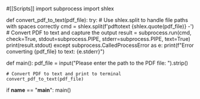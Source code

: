 #[[Scripts]]
import subprocess
import shlex

def convert_pdf_to_text(pdf_file):
    try:
        # Use shlex.split to handle file paths with spaces correctly
        cmd = shlex.split(f'pdftotext {shlex.quote(pdf_file)} -')
        # Convert PDF to text and capture the output
        result = subprocess.run(cmd, check=True, stdout=subprocess.PIPE, stderr=subprocess.PIPE, text=True)
        print(result.stdout)
    except subprocess.CalledProcessError as e:
        print(f"Error converting {pdf_file} to text: {e.stderr}")

def main():
    pdf_file = input("Please enter the path to the PDF file: ").strip()
    
    # Convert PDF to text and print to terminal
    convert_pdf_to_text(pdf_file)

if __name__ == "__main__":
    main()